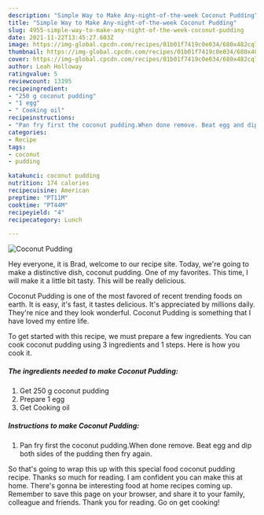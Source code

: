 ```yaml
---
description: "Simple Way to Make Any-night-of-the-week Coconut Pudding"
title: "Simple Way to Make Any-night-of-the-week Coconut Pudding"
slug: 4955-simple-way-to-make-any-night-of-the-week-coconut-pudding
date: 2021-11-22T13:45:27.603Z
image: https://img-global.cpcdn.com/recipes/01b01f7419c0e034/680x482cq70/coconut-pudding-recipe-main-photo.jpg
thumbnail: https://img-global.cpcdn.com/recipes/01b01f7419c0e034/680x482cq70/coconut-pudding-recipe-main-photo.jpg
cover: https://img-global.cpcdn.com/recipes/01b01f7419c0e034/680x482cq70/coconut-pudding-recipe-main-photo.jpg
author: Leah Holloway
ratingvalue: 5
reviewcount: 13195
recipeingredient:
- "250 g coconut pudding"
- "1 egg"
- " Cooking oil"
recipeinstructions:
- "Pan fry first the coconut pudding.When done remove. Beat egg and dip both sides of the pudding then fry again."
categories:
- Recipe
tags:
- coconut
- pudding

katakunci: coconut pudding 
nutrition: 174 calories
recipecuisine: American
preptime: "PT11M"
cooktime: "PT44M"
recipeyield: "4"
recipecategory: Lunch

---
```



![Coconut Pudding](https://img-global.cpcdn.com/recipes/01b01f7419c0e034/680x482cq70/coconut-pudding-recipe-main-photo.jpg)

Hey everyone, it is Brad, welcome to our recipe site. Today, we're going to make a distinctive dish, coconut pudding. One of my favorites. This time, I will make it a little bit tasty. This will be really delicious.

Coconut Pudding is one of the most favored of recent trending foods on earth. It is easy, it's fast, it tastes delicious. It's appreciated by millions daily. They're nice and they look wonderful. Coconut Pudding is something that I have loved my entire life.




To get started with this recipe, we must prepare a few ingredients. You can cook coconut pudding using 3 ingredients and 1 steps. Here is how you cook it.

<!--inarticleads1-->

##### The ingredients needed to make Coconut Pudding:

1. Get 250 g coconut pudding
1. Prepare 1 egg
1. Get  Cooking oil




<!--inarticleads2-->

##### Instructions to make Coconut Pudding:

1. Pan fry first the coconut pudding.When done remove. Beat egg and dip both sides of the pudding then fry again.




So that's going to wrap this up with this special food coconut pudding recipe. Thanks so much for reading. I am confident you can make this at home. There's gonna be interesting food at home recipes coming up. Remember to save this page on your browser, and share it to your family, colleague and friends. Thank you for reading. Go on get cooking!
